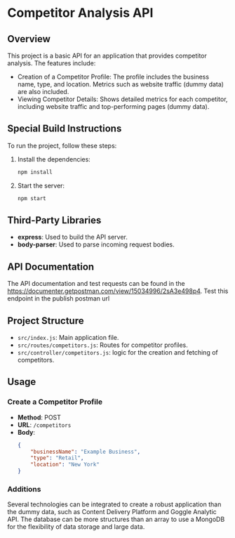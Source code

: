 # Competitor Analysis API

## Overview

This project is a basic API for an application that provides competitor analysis. The features include:

- Creation of a Competitor Profile: The profile includes the business name, type, and location. Metrics such as website traffic (dummy data) are also included.
- Viewing Competitor Details: Shows detailed metrics for each competitor, including website traffic and top-performing pages (dummy data).

## Special Build Instructions

To run the project, follow these steps:

1. Install the dependencies:
    ```sh
    npm install
    ```

2. Start the server:
    ```sh
    npm start
    ```

## Third-Party Libraries

- **express**: Used to build the API server.
- **body-parser**: Used to parse incoming request bodies.

## API Documentation

The API documentation and test requests can be found in the https://documenter.getpostman.com/view/15034996/2sA3e498p4. Test this endpoint in the publish postman url
## Project Structure

- `src/index.js`: Main application file.
- `src/routes/competitors.js`: Routes for competitor profiles.
- `src/controller/competitors.js`: logic for the creation and fetching of competitors.

## Usage

### Create a Competitor Profile

- **Method**: POST
- **URL**: `/competitors`
- **Body**:
  ```json
  {
      "businessName": "Example Business",
      "type": "Retail",
      "location": "New York"
  }


### Additions

Several technologies can be integrated to create a robust application than the dummy data, such as Content Delivery Platform and Goggle Analytic API. The database can be more structures than an array to use a MongoDB for the flexibility of data storage and large data.
